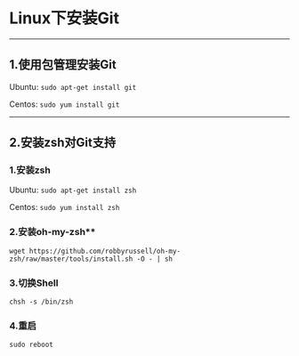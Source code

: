 # Linux下安装Git

---
## 1.使用包管理安装Git


Ubuntu: `sudo apt-get install git`

Centos: `sudo yum install git`

---
## 2.安装zsh对Git支持

### 1.安装zsh

Ubuntu: `sudo apt-get install zsh` 

Centos: `sudo yum install zsh`

### 2.安装oh-my-zsh**

`wget https://github.com/robbyrussell/oh-my-zsh/raw/master/tools/install.sh -O - | sh`

###  3.切换Shell

`chsh -s /bin/zsh`

### 4.重启

`sudo reboot`



